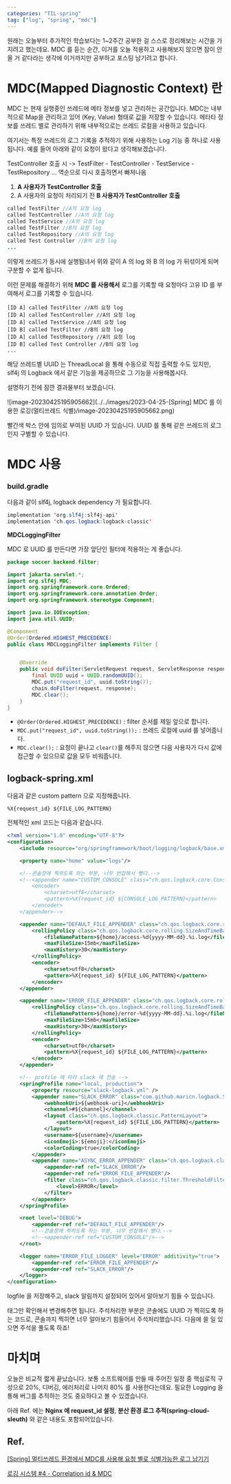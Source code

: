 ```yaml
---
categories: "TIL-spring"
tag: ["log", "spring", "mdc"]
---
```




원래는 오늘부터 추가적인 학습보다는 1~2주간 공부한 걸 스스로 정리해보는 시간을 가지려고 했는데요. MDC 를 듣는 순간, 이거를 오늘 적용하고 사용해보지 않으면 잠이 안올 거 같다라는 생각에 이거까지만 공부하고 포스팅 남기려고 합니다.

# MDC(Mapped Diagnostic Context) 란

MDC 는 현재 실행중인 쓰레드에 메타 정보를 넣고 관리하는 공간입니다. MDC는 내부적으로 Map을 관리하고 있어 (Key, Value) 형태로 값을 저장할 수 있습니다. 메타타 정보를 쓰레드 별로 관리하기 위해 내부적으로는 쓰레드 로컬을 사용하고 있습니다.

여기서는 특정 쓰레드의 로그 기록을 추적하기 위해 사용하는 Log 기능 중 하나로 사용됩니다. 예를 들어 아래와 같이 요청이 왔다고 생각해보겠습니다.

TestController 호출 시 -> TestFilter - TestController - TestService - TestRepository ... 역순으로  다시 호출하면서 빠져나옴

1. **A 사용자가 TestController 호출**
1. A 사용자의 요청이 처리되기 전 **B 사용자가 TestController 호출**

```java
called TestFilter //A의 요청 log
called TestController //A의 요청 log
called TestService //A의 요청 log
called TestFilter //B의 요청 log
called TestRepository //A의 요청 log
called Test Controller //B의 요청 log
...
```

이렇게 쓰레드가 동시에 실행됨녀서 위와 같이 A 의 log 와 B 의 log 가 뒤섞이게 되며 구분할 수 없게 됩니다. 

이런 문제를 해결하기 위해 **MDC 를 사용해서** 로그를 기록할 때 요청마다 고유 ID 를 부여해서 로그를 기록할 수 있습니다.

```
[ID A] called TestFilter //A의 요청 log
[ID A] called TestController //A의 요청 log
[ID A] called TestService //A의 요청 log
[ID B] called TestFilter //B의 요청 log
[ID A] called TestRepository //A의 요청 log
[ID B] called Test Controller //B의 요청 log
...
```

해당 쓰레드별 UUID 는 ThreadLocal 을 통해 수동으로 직접 출력할 수도 있지만, slf4j 의 Logback 에서 같은 기능을 제공하므로 그 기능을 사용해봅시다.

설명하기 전에 잠깐 결과물부터 보겠습니다.

![image-20230425195905662](../../images/2023-04-25-[Spring] MDC 를 이용한 로깅(멀티쓰레드 식별)/image-20230425195905662.png)

빨간색 박스 안에 임의로 부여된 UUID 가 있습니다. UUID 를 통해 같은 쓰레드의 로그인지 구별할 수 있습니다.

# MDC  사용



### build.gradle

다음과 같이 slf4j, logback dependency 가 필요합니다.

```java
implementation 'org.slf4j:slf4j-api'
implementation 'ch.qos.logback:logback-classic'
```



**MDCLoggingFilter**

MDC 로 UUID 를 만든다면 가장 앞단인 필터에 적용하는 게 좋습니다. 

```java
package soccer.backend.filter;

import jakarta.servlet.*;
import org.slf4j.MDC;
import org.springframework.core.Ordered;
import org.springframework.core.annotation.Order;
import org.springframework.stereotype.Component;

import java.io.IOException;
import java.util.UUID;

@Component
@Order(Ordered.HIGHEST_PRECEDENCE)
public class MDCLoggingFilter implements Filter {


    @Override
    public void doFilter(ServletRequest request, ServletResponse response, FilterChain chain) throws IOException, ServletException {
        final UUID uuid = UUID.randomUUID();
        MDC.put("request_id", uuid.toString());
        chain.doFilter(request, response);
        MDC.clear();
    }
}
```

- `@Order(Ordered.HIGHEST_PRECEDENCE)` : filter 순서를 제일 앞으로 합니다.
- `MDC.put("request_id", uuid.toString());` : 쓰레드 로컬에 uuid 를 넣어줍니다.
- `MDC.clear();` : 요청이 끝나고 `clear()`를 해주지 않으면 다음 사용자가 다시 값에 접근할 수 있으므로 값을 모두 비워줍니다.



## logback-spring.xml

다음과 같은 custom pattern 으로 지정해줍니다.

```
%X{request_id} ${FILE_LOG_PATTERN}
```

전체적인 xml 코드는 다음과 같습니다.

```xml
<?xml version="1.0" encoding="UTF-8"?>
<configuration>
    <include resource="org/springframework/boot/logging/logback/base.xml"/>

    <property name="home" value="logs"/>

    <!--콘솔창에 찍히도록 하는 부분, 너무 번잡해서 뺐다.-->
    <!--<appender name="CUSTOM_CONSOLE" class="ch.qos.logback.core.ConsoleAppender">
        <encoder>
            <charset>utf8</charset>
            <pattern>%X{request_id} ${CONSOLE_LOG_PATTERN}</pattern>
        </encoder>
    </appender>-->

    <appender name="DEFAULT_FILE_APPENDER" class="ch.qos.logback.core.rolling.RollingFileAppender">
        <rollingPolicy class="ch.qos.logback.core.rolling.SizeAndTimeBasedRollingPolicy">
            <fileNamePattern>${home}/access-%d{yyyy-MM-dd}.%i.log</fileNamePattern>
            <maxFileSize>15mb</maxFileSize>
            <maxHistory>30</maxHistory>
        </rollingPolicy>
        <encoder>
            <charset>utf8</charset>
            <pattern>%X{request_id} ${FILE_LOG_PATTERN}</pattern>
        </encoder>
    </appender>

    <appender name="ERROR_FILE_APPENDER" class="ch.qos.logback.core.rolling.RollingFileAppender">
        <rollingPolicy class="ch.qos.logback.core.rolling.SizeAndTimeBasedRollingPolicy">
            <fileNamePattern>${home}/error-%d{yyyy-MM-dd}.%i.log</fileNamePattern>
            <maxFileSize>15mb</maxFileSize>
            <maxHistory>30</maxHistory>
        </rollingPolicy>
        <encoder>
            <charset>utf8</charset>
            <pattern>%X{request_id} ${FILE_LOG_PATTERN}</pattern>
        </encoder>
    </appender>

    <!-- profile 에 따라 slack 에 전송 -->
    <springProfile name="local, production">
        <property resource="slack-logback.yml" />
        <appender name="SLACK_ERROR" class="com.github.maricn.logback.SlackAppender">
            <webhookUri>${webhook-uri}</webhookUri>
            <channel>#${channel}</channel>
            <layout class="ch.qos.logback.classic.PatternLayout">
                <pattern>%X{request_id} ${FILE_LOG_PATTERN}</pattern>
            </layout>
            <username>${username}</username>
            <iconEmoji>:${emoji}:</iconEmoji>
            <colorCoding>true</colorCoding>
        </appender>
        <appender name="ASYNC_ERROR_APPENDER" class="ch.qos.logback.classic.AsyncAppender">
            <appender-ref ref="SLACK_ERROR"/>
            <appender-ref ref="ERROR_FILE_APPENDER"/>
            <filter class="ch.qos.logback.classic.filter.ThresholdFilter">
                <level>ERROR</level>
            </filter>
        </appender>
    </springProfile>

    <root level="DEBUG">
        <appender-ref ref="DEFAULT_FILE_APPENDER"/>
        <!--콘솔창에 찍히도록 하는 부분, 너무 번잡해서 뺐다.-->
        <!--<appender-ref ref="CUSTOM_CONSOLE"/>-->
    </root>

    <logger name="ERROR_FILE_LOGGER" level="ERROR" additivity="true">
        <appender-ref ref="ERROR_FILE_APPENDER"/>
        <appender-ref ref="SLACK_ERROR"/>
    </logger>
</configuration>
```

logfile 을 저장해주고, slack 알림까지 설정되어 있어서 알아보기 힘들 수 있습니다.

<pattern> 태그만 확인해서 변경해주면 됩니다. 주석처리한 부분은 콘솔에도 UUID 가 찍히도록 하는 코드로, 콘솔까지 찍히면 너무 알아보기 힘들어서 주석처리했습니다. 다음에 쓸 일 있으면 주석을 풀도록 하죠!



# 마치며

오늘은 비교적 짧게 끝났습니다. 보통 소프트웨어를 만들 때 주어진 일정 중 핵심로직 구성으로 20%, 디버깅, 에러처리로 나머지 80% 를 사용한다는데요. 필요한 Logging 을 통해 버그를 추적하는 것도 중요하다고 볼 수 있겠습니다.

아래 Ref. 에는 **Nginx 에 request_id 설정**, **분산 환경 로그 추적(spring-cloud-sleuth)** 와 같은 내용도 포함되어있습니다.

## Ref.

 [[Spring] 멀티쓰레드 환경에서 MDC를 사용해 요청 별로 식별가능한 로그 남기기](https://mangkyu.tistory.com/266)

[로깅 시스템 #4 - Correlation id & MDC](https://bcho.tistory.com/1316)
